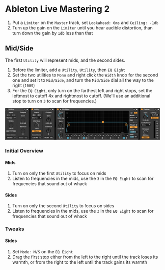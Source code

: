 # Ableton Live Mastering 2

1. Put a `Limiter` on the `Master` track, set `Lookahead: 6ms` and `Ceiling: -1db`
2. Turn up the gain on the `Limiter` until you hear audible distortion, than turn down the gain by `1db` less than that

## Mid/Side

The first `Utility` will represent mids, and the second sides.

1. Before the limiter, add a `Utility`, `Utility`, then `EQ Eight`
2. Set the two utilities to `Mono` and right click the `Width` knob for the second one and set it to `Mid/Side`, and turn the `Mid/Side` dial all the way to the right (`100S`)
3. For the `EQ Eight`, only turn on the farthest left and right stops, set the leftmost to cutoff 4x and rightmost to cutoff. (We'll use an additional stop to turn on `3` to scan for frequencies.)

![Utilities](assets/ableton-live-utilities.png)

### Initial Overview

#### Mids

1. Turn on only the first `Utility` to focus on mids
2. Listen to frequencies in the mids, use the `3` in the `EQ Eight` to scan for frequencies that sound out of whack

#### Sides

1. Turn on only the second `Utility` to focus on sides
2. Listen to frequencies in the mids, use the `3` in the `EQ Eight` to scan for frequencies that sound out of whack

### Tweaks

#### Sides

1. Set `Mode: M/S` on the `EQ Eight`
2. Drag the first stop either from the left to the right until the track loses its warmth, or from the right to the left until the track gains its warmth
